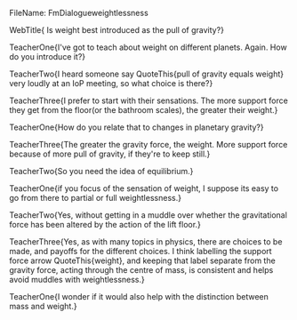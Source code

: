FileName: FmDialogueweightlessness

WebTitle{ Is weight best introduced as the pull of gravity?}

TeacherOne{I've got to teach about weight on different planets. Again. How do you introduce it?}

TeacherTwo{I heard someone say QuoteThis{pull of gravity equals weight} very loudly at an IoP meeting, so what choice is there?}

TeacherThree{I prefer to start with their sensations. The more support force they get from the floor(or the bathroom scales), the greater their weight.}

TeacherOne{How do you relate that to changes in planetary gravity?}

TeacherThree{The greater the gravity force, the weight. More support force because of more pull of gravity, if they're to keep still.}

TeacherTwo{So you need the idea of equilibrium.}

TeacherOne{if you focus of the sensation of weight, I suppose its easy to go from there to partial or full weightlessness.}

TeacherTwo{Yes, without getting in a muddle over whether the gravitational force has been altered by the action of the lift floor.}

TeacherThree{Yes, as with many topics in physics, there are choices to be made, and payoffs for the different choices. I think labelling the support force arrow QuoteThis{weight}, and keeping that label separate from the gravity force, acting through the centre of mass, is consistent and helps avoid muddles with weightlessness.}

TeacherOne{I wonder if it would also help with the distinction between mass and weight.}
